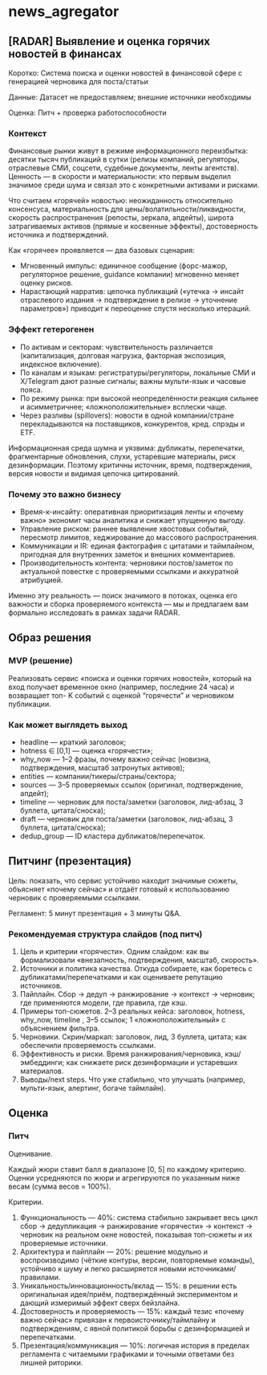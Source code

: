# news_agregator
## [RADAR] Выявление и оценка горячих новостей в финансах

Коротко: Система поиска и оценки новостей в финансовой сфере с
генерацией черновика для поста/статьи

Данные: Датасет не предоставляем; внешние источники необходимы

Оценка: Питч + проверка работоспособности

### Контекст
Финансовые рынки живут в режиме информационного переизбытка:
десятки тысяч публикаций в сутки (релизы компаний, регуляторы,
отраслевые СМИ, соцсети, судебные документы, ленты агентств). Ценность
— в скорости и материальности: кто первым выделил значимое среди шума
и связал это с конкретными активами и рисками.

Что считаем «горячей» новостью: неожиданность относительно консенсуса,
материальность для цены/волатильности/ликвидности, скорость
распространения (репосты, зеркала, апдейты), широта затрагиваемых
активов (прямые и косвенные эффекты), достоверность источника и
подтверждений.

Как «горячее» проявляется — два базовых сценария:
- Мгновенный импульс: единичное сообщение (форс-мажор, регуляторное
решение, guidance компании) мгновенно меняет оценку рисков.
- Нарастающий нарратив: цепочка публикаций («утечка → инсайт
отраслевого издания → подтверждение в релизе → уточнение параметров») 
приводит к переоценке спустя несколько итераций.

### Эффект гетерогенен
- По активам и секторам: чувствительность различается
(капитализация, долговая нагрузка, факторная экспозиция, индексное
включение).
- По каналам и языкам: регистратуры/регуляторы, локальные СМИ и
X/Telegram дают разные сигналы; важны мульти-язык и часовые
пояса.
- По режиму рынка: при высокой неопределённости реакция сильнее и
асимметричнее; «ложноположительные» всплески чаще.
- Через разливы (spillovers): новости в одной компании/стране
перекладываются на поставщиков, конкурентов, кред. спрэды и ETF.

Информационная среда шумна и уязвима: дубликаты, перепечатки,
фрагментарные обновления, слухи, устаревшие материалы, риск
дезинформации. Поэтому критичны источник, время, подтверждения,
версия новости и видимая цепочка цитирований.

### Почему это важно бизнесу
- Время-к-инсайту: оперативная приоритизация ленты и «почему
важно» экономит часы аналитика и снижает упущенную выгоду.
- Управление риском: раннее выявление хвостовых событий,
пересмотр лимитов, хеджирование до массового распространения.
- Коммуникации и IR: единая фактография с цитатами и таймлайном,
пригодная для внутренних заметок и внешних комментариев.
- Производительность контента: черновики постов/заметок по
актуальной повестке с проверяемыми ссылками и аккуратной
атрибуцией.

Именно эту реальность — поиск значимого в потоках, оценка его важности
и сборка проверяемого контекста — мы и предлагаем вам формально
исследовать в рамках задачи RADAR.

## Образ решения
### MVP (решение)
Реализовать сервис «поиска и оценки горячих новостей», который на вход
получает временное окно (например, последние 24 часа) и возвращает топ-
K событий с оценкой “горячести” и черновиком публикации.
### Как может выглядеть выход
- headline — краткий заголовок;
- hotness ∈ [0,1] — оценка «горячести»;
- why_now — 1–2 фразы, почему важно сейчас (новизна, подтверждения,
масштаб затронутых активов);
- entities — компании/тикеры/страны/сектора;
- sources — 3–5 проверяемых ссылок (оригинал, подтверждение,
апдейт);
- timeline — черновик для поста/заметки (заголовок, лид-абзац, 3 буллета,
цитата/сноска);
- draft — черновик для поста/заметки (заголовок, лид-абзац, 3 буллета,
цитата/сноска);
- dedup_group — ID кластера дубликатов/перепечаток.

## Питчинг (презентация)
Цель: показать, что сервис устойчиво находит значимые сюжеты, объясняет
«почему сейчас» и отдаёт готовый к использованию черновик с
проверяемыми ссылками.

Регламент: 5 минут презентация + 3 минуты Q&A.

### Рекомендуемая структура слайдов (под питч)
1. Цель и критерии «горячести». Одним слайдом: как вы
формализовали «внезапность, подтверждения, масштаб, скорость».
2. Источники и политика качества. Откуда собираете, как боретесь с
дубликатами/перепечатками и как оцениваете репутацию источников.
3. Пайплайн. Сбор → дедуп → ранжирование → контекст → черновик;
где применяются модели, где правила, где кэш.
4. Примеры топ-сюжетов. 2–3 реальных кейса: заголовок,
hotness, why_now, timeline , 3–5 ссылок; 1 «ложноположительный» 
с объяснением фильтра.
5. Черновики. Скрин/маркап: заголовок, лид, 3 буллета, цитата; как
обеспечили проверяемость ссылками.
6. Эффективность и риски. Время ранжирования/черновика, кэш/
эмбеддинги; как снижаете риск дезинформации и устаревших
материалов.
7. Выводы/next steps. Что уже стабильно, что улучшать (например,
мульти-язык, алертинг, богаче таймлайн).

## Оценка
### Питч
Оценивание.

Каждый жюри ставит балл в диапазоне [0, 5] по каждому критерию.
Оценки усредняются по жюри и агрегируются по указанным ниже весам
(сумма весов = 100%).

Критерии.

1. Функциональность — 40%: система стабильно закрывает весь цикл
сбор → дедупликация → ранжирование «горячести» → контекст →
черновик на реальном окне новостей, показывая топ-сюжеты и их
проверяемые источники.
2. Архитектура и пайплайн — 20%: решение модульно и
воспроизводимо (чёткие контуры, версии, повторяемые команды),
устойчиво к шуму и легко расширяется новыми источниками/
правилами.
3. Уникальность/инновационность/вклад — 15%: в решении есть
оригинальная идея/приём, подтверждённый экспериментом и дающий
измеримый эффект сверх бейзлайна.
4. Достоверность и проверяемость — 15%: каждый тезис «почему
важно сейчас» привязан к первоисточнику/таймлайну и
подтверждениям, с явной политикой борьбы с дезинформацией и
перепечатками.
5. Презентация/коммуникация — 10%: логичная история в пределах
регламента с читаемыми графиками и точными ответами без лишней
риторики.